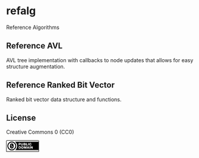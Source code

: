 # refalg

Reference Algorithms

## Reference AVL

AVL tree implementation with callbacks to node
updates that allows for easy structure augmentation.

## Reference Ranked Bit Vector

Ranked bit vector data structure and functions.

## License

Creative Commons 0 (CC0)

![cc0](img/cc0_88x31.png)


